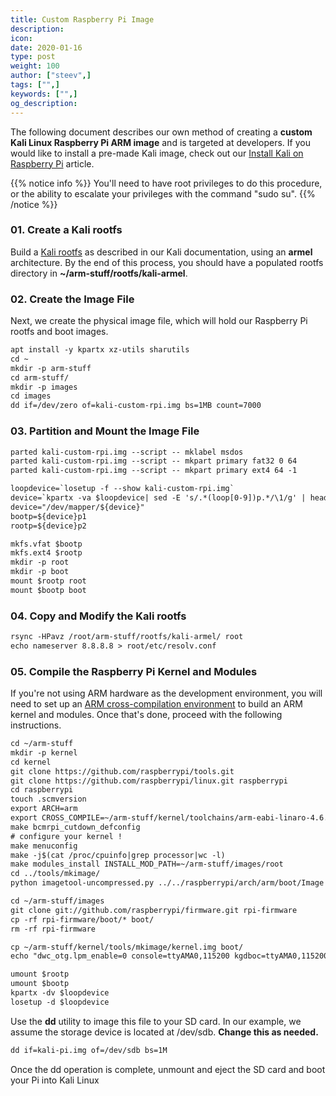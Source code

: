 ```yaml
---
title: Custom Raspberry Pi Image
description:
icon:
date: 2020-01-16
type: post
weight: 100
author: ["steev",]
tags: ["",]
keywords: ["",]
og_description:
---
```


The following document describes our own method of creating a **custom Kali Linux Raspberry Pi ARM image** and is targeted at developers. If you would like to install a pre-made Kali image, check out our [Install Kali on Raspberry Pi](/docs/arm/kali-linux-raspberry-pi/) article.

{{% notice info %}}
You'll need to have root privileges to do this procedure, or the ability to escalate your privileges with the command "sudo su".
{{% /notice %}}

### 01. Create a Kali rootfs

Build a [Kali rootfs](/docs/development/kali-linux-arm-chroot/) as described in our Kali documentation, using an **armel** architecture. By the end of this process, you should have a populated rootfs directory in **~/arm-stuff/rootfs/kali-armel**.

### 02. Create the Image File

Next, we create the physical image file, which will hold our Raspberry Pi rootfs and boot images.

```markdown
apt install -y kpartx xz-utils sharutils
cd ~
mkdir -p arm-stuff
cd arm-stuff/
mkdir -p images
cd images
dd if=/dev/zero of=kali-custom-rpi.img bs=1MB count=7000
```

### 03. Partition and Mount the Image File

```markdown
parted kali-custom-rpi.img --script -- mklabel msdos
parted kali-custom-rpi.img --script -- mkpart primary fat32 0 64
parted kali-custom-rpi.img --script -- mkpart primary ext4 64 -1
```

```html
loopdevice=`losetup -f --show kali-custom-rpi.img`
device=`kpartx -va $loopdevice| sed -E 's/.*(loop[0-9])p.*/\1/g' | head -1`
device="/dev/mapper/${device}"
bootp=${device}p1
rootp=${device}p2

mkfs.vfat $bootp
mkfs.ext4 $rootp
mkdir -p root
mkdir -p boot
mount $rootp root
mount $bootp boot
```

### 04. Copy and Modify the Kali rootfs

```markdown
rsync -HPavz /root/arm-stuff/rootfs/kali-armel/ root
echo nameserver 8.8.8.8 > root/etc/resolv.conf
```

### 05. Compile the Raspberry Pi Kernel and Modules

If you're not using ARM hardware as the development environment, you will need to set up an [ARM cross-compilation environment](/docs/development/arm-cross-compilation-environment/) to build an ARM kernel and modules. Once that's done, proceed with the following instructions.

```html
cd ~/arm-stuff
mkdir -p kernel
cd kernel
git clone https://github.com/raspberrypi/tools.git
git clone https://github.com/raspberrypi/linux.git raspberrypi
cd raspberrypi
touch .scmversion
export ARCH=arm
export CROSS_COMPILE=~/arm-stuff/kernel/toolchains/arm-eabi-linaro-4.6.2/bin/arm-eabi-
make bcmrpi_cutdown_defconfig
# configure your kernel !
make menuconfig
make -j$(cat /proc/cpuinfo|grep processor|wc -l)
make modules_install INSTALL_MOD_PATH=~/arm-stuff/images/root
cd ../tools/mkimage/
python imagetool-uncompressed.py ../../raspberrypi/arch/arm/boot/Image
```

```markdown
cd ~/arm-stuff/images
git clone git://github.com/raspberrypi/firmware.git rpi-firmware
cp -rf rpi-firmware/boot/* boot/
rm -rf rpi-firmware

cp ~/arm-stuff/kernel/tools/mkimage/kernel.img boot/
echo "dwc_otg.lpm_enable=0 console=ttyAMA0,115200 kgdboc=ttyAMA0,115200 console=tty1 root=/dev/mmcblk0p2 rootfstype=ext4 rootwait" > boot/cmdline.txt
```

```markdown
umount $rootp
umount $bootp
kpartx -dv $loopdevice
losetup -d $loopdevice
```

Use the **dd** utility to image this file to your SD card. In our example, we assume the storage device is located at /dev/sdb. **Change this as needed.**

```markdown
dd if=kali-pi.img of=/dev/sdb bs=1M
```

Once the dd operation is complete, unmount and eject the SD card and boot your Pi into Kali Linux
